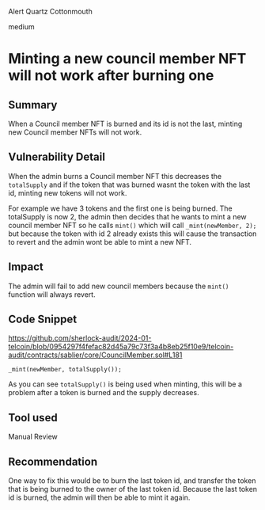 Alert Quartz Cottonmouth

medium

# Minting a new council member NFT will not work after burning one

## Summary

When a Council member NFT is burned and its id is not the last, minting new Council member NFTs will not work. 

## Vulnerability Detail

When the admin burns a Council member NFT this decreases the `totalSupply` and if the token that was burned wasnt the token with the last id, minting new tokens will not work.

For example we have 3 tokens and the first one is being burned. The totalSupply is now 2, the admin then decides that he wants to mint a new council member NFT so he calls `mint()` which will call `_mint(newMember, 2);` but because the token with id 2 already exists this will cause the transaction to revert and the admin wont be able to mint a new NFT. 

## Impact

The admin will fail to add new council members because the `mint()` function will always revert. 

## Code Snippet

https://github.com/sherlock-audit/2024-01-telcoin/blob/0954297f4fefac82d45a79c73f3a4b8eb25f10e9/telcoin-audit/contracts/sablier/core/CouncilMember.sol#L181

```solidity
_mint(newMember, totalSupply());

```
As you can see `totalSupply()` is being used when minting, this will be a problem after a token is burned and the supply decreases. 

## Tool used

Manual Review

## Recommendation

One way to fix this would be to burn the last token id, and transfer the token that is being burned to the owner of the last token id. Because the last token id is burned, the admin will then be able to mint it again. 
